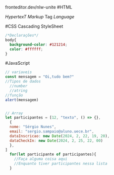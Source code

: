 fronteditor.dev/nlw-unite
#HTML

*HypertexT*
*Markup*
Tag
*Language*

#CSS
Cascading StyleSheet

```css
/*Declarações*/
body{
  background-color: #121214;
  color: #ffffff;
}
```

#JavaScript
```js
// variaveis
const mensagem = "Oi,tudo bem?"
//Tipos de dados
  //number
  //atring
//função
alert(mensagem)


// Array
let participantes = [12, "texto", () => {},
  {
  nome: "Sérgio Nunes",
  email: "sergio.sampaio@aluno.uece.br",
  dataInscricao: new Date(2024, 2, 22, 19, 20),
  dataCheckIn: new Date(2024, 2, 25, 22, 00)
  },
] 
  for(let participante of participantes){
    //Faça alguma coisa aqui
    //Enquanto tiver participantes nessa lista 
  }
``` 